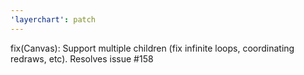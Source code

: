 ```yaml
---
'layerchart': patch
---
```


fix(Canvas): Support multiple children (fix infinite loops, coordinating redraws, etc). Resolves issue #158

